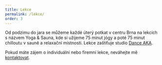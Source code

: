 ```yaml
---
title: Lekce
permalink: /lekce/
order: 3
---
```


Od podzimu do jara se můžeme každé úterý potkat v centru Brna na lekcích s názvem Yoga & Sauna, kde si užijeme 75 minut jógy a poté 75 minut chilloutu v sauně a relaxační místnosti. Lekce zaštiťuje studio <a href="http://www.danceaka.cz/">Dance AKA</a>.

Pokud máte zájem o individuální nebo firemní lekce, neváhejte mě [kontaktovat](/kontakt/).
